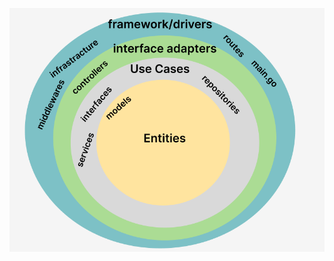 ![clean architecture](https://raw.githubusercontent.com/mahdimehrabi/bpp-challenge/main/architecture.png)
